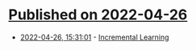 # [Published on 2022-04-26](index.md)

* [2022-04-26, 15:31:01](https://news.ycombinator.com/item?id=31168747) - [Incremental Learning](http://www.super-memory.com/help/il.htm)
